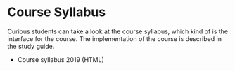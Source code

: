 # Course Syllabus
Curious students can take a look at the course syllabus, which kind of is the interface for the course. The implementation of the course is described in the study guide.

* <a :href="$withBase('courses/client-server-communication/files/course-syllabus-2019.html')" target="_blank">Course syllabus 2019 (HTML)</a>